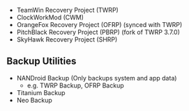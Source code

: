 - TeamWin Recovery Project (TWRP)
- ClockWorkMod (CWM)
- OrangeFox Recovery Project (OFRP) (synced with TWRP)
- PitchBlack Recovery Project (PBRP) (fork of TWRP 3.7.0)
- SkyHawk Recovery Project (SHRP)

## Backup Utilities
- NANDroid Backup (Only backups system and app data)
	- e.g. TWRP Backup, OFRP Backup
- Titanium Backup
- Neo Backup